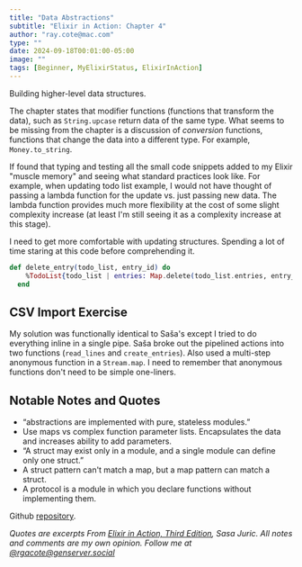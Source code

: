 ```yaml
---
title: "Data Abstractions"
subtitle: "Elixir in Action: Chapter 4"
author: "ray.cote@mac.com"
type: ""
date: 2024-09-18T00:01:00-05:00
image: ""
tags: [Beginner, MyElixirStatus, ElixirInAction]
---
```


Building higher-level data structures.

The chapter states that modifier functions (functions that transform the data), such as `String.upcase` return data of the same type.
What seems to be missing from the chapter is a discussion of _conversion_ functions, functions that change the data into a different type.
For example, `Money.to_string`.

If found that typing and testing all the small code snippets added to my Elixir "muscle memory" and seeing what standard practices look like.
For example, when updating todo list example, I would not have thought of passing a lambda function for the update vs. just passing new data.
The lambda function provides much more flexibility at the cost of some slight complexity increase (at least I'm still seeing it as a complexity increase at this stage).

I need to get more comfortable with updating structures.
Spending a lot of time staring at this code before comprehending it.

``` elixir
def delete_entry(todo_list, entry_id) do
    %TodoList{todo_list | entries: Map.delete(todo_list.entries, entry_id)}
  end
```

## CSV Import Exercise

My solution was functionally identical to Saša's except I tried to do everything inline in a single pipe.
Saša broke out the pipelined actions into two functions (`read_lines` and `create_entries`).
Also used a multi-step anonymous function in a `Stream.map`.
I need to remember that anonymous functions don't need to be simple one-liners.

## Notable Notes and Quotes

<!--more-->

- “abstractions are implemented with pure, stateless modules.”
- Use maps vs complex function parameter lists. Encapsulates the data and increases ability to add parameters.
- “A struct may exist only in a module, and a single module can define only one struct.”
- A struct pattern can't match a map, but a map pattern can match a struct.
- A protocol is a module in which you declare functions without implementing them.

Github [repository](https://github.com/rgacote/ElixirInAction3rdEdition).

_Quotes are excerpts From [Elixir in Action, Third Edition](https://www.manning.com/books/elixir-in-action-third-edition), Sasa Juric._
_All notes and comments are my own opinion. Follow me at [@rgacote@genserver.social](https://genserver.social/rgacote)_
